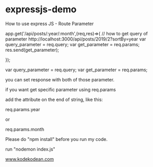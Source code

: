 # expressjs-demo

How  to use express JS - Route Parameter

app.get('/api/posts/:year/:month',(req,res)=>{
    // how to get query of parameter http://localhost:3000/api/posts/2019/2?sortBy=year
    var query_parameter = req.query;
    var get_parameter = req.params;
    res.send(get_parameter);

});

var query_parameter = req.query;
var get_parameter = req.params;

you can set response with both of those parameter.

if you want get specific parameter using req.params

add the attribute on the end of string, like this:

req.params.year

or

req.params.month




Please do "npm install" before you run my code.

run "nodemon index.js"

www.kodekodean.com
